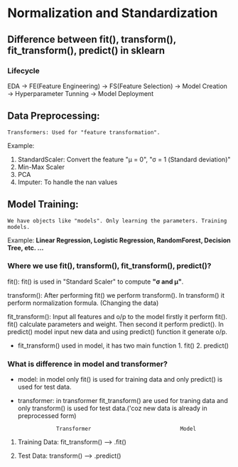 # Normalization and Standardization 

## Difference between fit(), transform(), fit_transform(), predict() in sklearn

### Lifecycle

EDA -> FE(Feature Engineering) -> FS(Feature Selection) -> Model Creation -> Hyperparameter Tunning -> Model Deployment                          
               

## Data Preprocessing:
    Transformers: Used for "feature transformation".
    
Example: 
1. StandardScaler: Convert the feature "μ = 0", "σ = 1 (Standard deviation)" 
2. Min-Max Scaler
3. PCA
4. Imputer: To handle the nan values



## Model Training:
    We have objects like "models". Only learning the parameters. Training models.
    
Example:
**Linear Regression, Logistic Regression, RandomForest, Decision Tree, etc. ...**

### Where we use fit(), transform(), fit_transform(), predict()?

fit(): fit() is used in "Standard Scaler" to compute **"σ and μ"**. 

transform(): After performing fit() we perform transform(). In transform() it perform normalization formula. (Changing the data)

fit_transform():
    Input all features and o/p to the model firstly it perform fit(). fit() calculate parameters and weight. Then second it perform predict(). In predict() model input new data and using predict() function it generate o/p. 

* fit_transform() used in model, it has two main function 1. fit() 2. predict()

### What is difference in model and transformer?
* model: in model only fit() is used for training data and only predict() is used for test data.

* transformer: in transformer fit_transform() are used for traning data and only transform() is used for test data.('coz new data is already in preprocessed form)



                  Transformer                            Model

1. Training Data: fit_transform()                                        -->                 .fit()

2. Test Data:     transform()                                            -->                 .predict()
